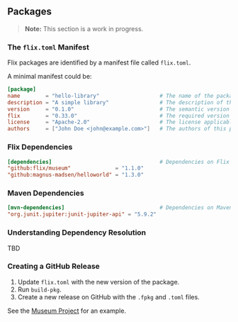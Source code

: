 ## Packages

> **Note:** This section is a work in progress.

### The `flix.toml` Manifest

Flix packages are identified by a manifest file called `flix.toml`.

A minimal manifest could be:

```toml
[package]
name        = "hello-library"                   # The name of the package.
description = "A simple library"                # The description of the package.
version     = "0.1.0"                           # The semantic version of the package.
flix        = "0.33.0"                          # The required version of the Flix compiler.
license     = "Apache-2.0"                      # The license applicable to this project (see also LICENSE.md).
authors     = ["John Doe <john@example.com>"]   # The authors of this project.
```

### Flix Dependencies

```toml
[dependencies]                                  # Dependencies on Flix packages.
"github:flix/museum"              = "1.1.0"
"github:magnus-madsen/helloworld" = "1.3.0"
```

### Maven Dependencies

```toml
[mvn-dependencies]                              # Dependencies on Maven packages.
"org.junit.jupiter:junit-jupiter-api" = "5.9.2"
```

### Understanding Dependency Resolution

TBD


### Creating a GitHub Release 

1. Update `flix.toml` with the new version of the package.
2. Run `build-pkg`.
3. Create a new release on GitHub with the `.fpkg` and `.toml` files.

See the [Museum Project](https://github.com/flix/museum) for an example.

